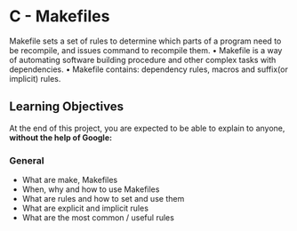 # C - Makefiles

Makefile sets a set of rules to determine which parts of a program need to be recompile, and issues command to recompile them. • Makefile is a way of automating software building procedure and other complex tasks with dependencies. • Makefile contains: dependency rules, macros and suffix(or implicit) rules.

## Learning Objectives
At the end of this project, you are expected to be able to explain to anyone, **without the help of Google:**

### General
* What are make, Makefiles
* When, why and how to use Makefiles
* What are rules and how to set and use them
* What are explicit and implicit rules
* What are the most common / useful rules